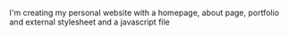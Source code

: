 I'm creating my personal website with a homepage, about page, portfolio and external stylesheet and a javascript file
